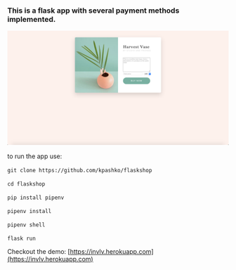 ### This is a flask app with several payment methods implemented.

<img src="static/IMG/webpage.png?raw=true" alt="webpage" width="600"/>

to run the app use:

`git clone https://github.com/kpashko/flaskshop`

`cd flaskshop`

`pip install pipenv`

`pipenv install`

`pipenv shell`

`flask run`


Checkout the demo:
[https://invlv.herokuapp.com](https://invlv.herokuapp.com)
